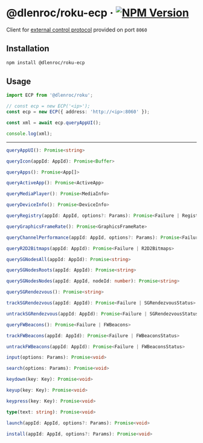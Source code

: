# @dlenroc/roku-ecp · [![NPM Version](https://img.shields.io/npm/v/@dlenroc/roku-ecp)](https://www.npmjs.com/package/@dlenroc/roku-ecp)

Client for [external control protocol](https://developer.roku.com/en-gb/docs/developer-program/debugging/external-control-api.md#external-control-service-commands) provided on port `8060`

## Installation

```sh
npm install @dlenroc/roku-ecp
```

## Usage

```typescript
import ECP from '@dlenroc/roku';

// const ecp = new ECP('<ip>');
const ecp = new ECP({ address: 'http://<ip>:8060' });

const xml = await ecp.queryAppUI();

console.log(xml);
```

---

```typescript
queryAppUI(): Promise<string>
```

```typescript
queryIcon(appId: AppId): Promise<Buffer>
```

```typescript
queryApps(): Promise<App[]>
```

```typescript
queryActiveApp(): Promise<ActiveApp>
```

```typescript
queryMediaPlayer(): Promise<MediaInfo>
```

```typescript
queryDeviceInfo(): Promise<DeviceInfo>
```

```typescript
queryRegistry(appId: AppId, options?: Params): Promise<Failure | Registry>
```

```typescript
queryGraphicsFrameRate(): Promise<GraphicsFrameRate>
```

```typescript
queryChannelPerformance(appId: AppId, options?: Params): Promise<Failure | ChannelPerformance>
```

```typescript
queryR2D2Bitmaps(appId: AppId): Promise<Failure | R2D2Bitmaps>
```

```typescript
querySGNodesAll(appId: AppId): Promise<string>
```

```typescript
querySGNodesRoots(appId: AppId): Promise<string>
```

```typescript
querySGNodesNodes(appId: AppId, nodeId: number): Promise<string>
```

```typescript
querySGRendezvous(): Promise<string>
```

```typescript
trackSGRendezvous(appId: AppId): Promise<Failure | SGRendezvousStatus>
```

```typescript
untrackSGRendezvous(appId: AppId): Promise<Failure | SGRendezvousStatus>
```

```typescript
queryFWBeacons(): Promise<Failure | FWBeacons>
```

```typescript
trackFWBeacons(appId: AppId): Promise<Failure | FWBeaconsStatus>
```

```typescript
untrackFWBeacons(appId: AppId): Promise<Failure | FWBeaconsStatus>
```

```typescript
input(options: Params): Promise<void>
```

```typescript
search(options: Params): Promise<void>
```

```typescript
keydown(key: Key): Promise<void>
```

```typescript
keyup(key: Key): Promise<void>
```

```typescript
keypress(key: Key): Promise<void>
```

```typescript
type(text: string): Promise<void>
```

```typescript
launch(appId: AppId, options?: Params): Promise<void>
```

```typescript
install(appId: AppId, options?: Params): Promise<void>
```
